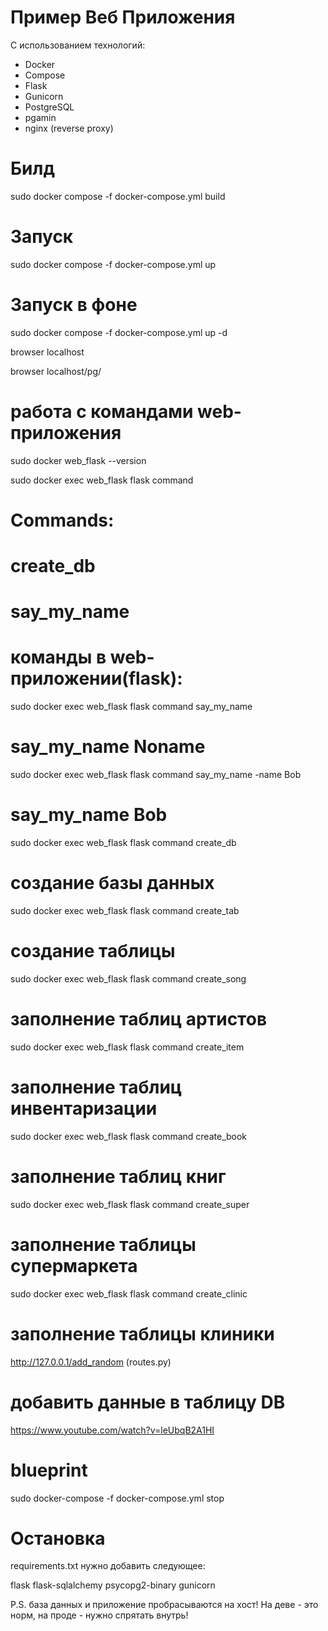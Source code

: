 # Пример Веб Приложения

С использованием технологий:

- Docker
- Compose
- Flask
- Gunicorn
- PostgreSQL
- pgamin
- nginx (reverse proxy)

# Билд

sudo docker compose -f docker-compose.yml build

# Запуск

sudo docker compose -f docker-compose.yml up

# Запуск в фоне

sudo docker compose -f docker-compose.yml up -d

browser localhost

browser localhost/pg/

# работа с командами web-приложения

sudo docker web_flask --version

sudo docker exec web_flask flask command

# Commands:

# create_db

# say_my_name

# команды в web-приложении(flask):

sudo docker exec web_flask flask command say_my_name

# say_my_name Noname

sudo docker exec web_flask flask command say_my_name -name Bob

# say_my_name Bob

sudo docker exec web_flask flask command create_db

# создание базы данных

sudo docker exec web_flask flask command create_tab

# создание таблицы

sudo docker exec web_flask flask command create_song

# заполнение таблиц артистов

sudo docker exec web_flask flask command create_item

# заполнение таблиц инвентаризации

sudo docker exec web_flask flask command create_book

# заполнение таблиц книг

sudo docker exec web_flask flask command create_super

# заполнение таблицы супермаркета

sudo docker exec web_flask flask command create_clinic

# заполнение таблицы клиники

http://127.0.0.1/add_random (routes.py)

# добавить данные в таблицу DB

https://www.youtube.com/watch?v=leUbqB2A1HI

# blueprint

sudo docker-compose -f docker-compose.yml stop

# Остановка

requirements.txt нужно добавить следующее:

flask
flask-sqlalchemy
psycopg2-binary
gunicorn

P.S. база данных и приложение пробрасываются на хост! На деве - это норм, на проде - нужно спрятать внутрь!
